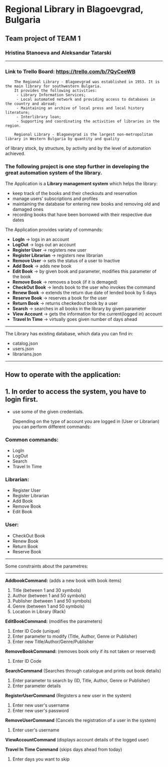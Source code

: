 ﻿# Regional Library in Blagoevgrad, Bulgaria

## Team project of **TEAM 1**
### Hristina Stanoeva and Aleksandar Tatarski
---
### Link to Trello Board: https://trello.com/b/7QyCeeWB
        The Regional Library - Blagoevgrad was established in 1953. It is the main library for southwestern Bulgaria.
        It provides the following activities: 
         - Library Information Services;
         - Local automated network and providing access to databases in the country and abroad; 
         - Maintaining an archive of local press and local history literature; 
         - Interlibrary loan;
         - Supporting and coordinating the activities of libraries in the region.

        Regional Library - Blagoevgrad is the largest non-metropolitan library in Western Bulgaria by quantity and quality
 of library stock, by structure, by activity and by the level of automation achieved.

### **The following project is one step further in developing the great automation system of the library.**

The Application is a **Library management system** which helps the library:
- keep track of the books and their checkouts and reservation
- manage users’ subscriptions and profiles
- maintaining the database for entering new books and removing old and damaged ones
- recording books that have been borrowed with their respective due dates

The Application provides variaty of commands:
- **LogIn** → logs in an account
- **LogOut** → logs out an account
- **Register User** → registers new user
- **Register Librarian** → registers new librarian
- **Remove User** → sets the status of a user to Inactive
- **Add Book** → adds new book
- **Edit Book** → by given book and parameter, modifies this parameter of the book
- **Remove Book** → removes a book (if it is demaged)
- **CheckOut Book** → lends book to the user who invokes the command
- **Renew Book** → extends the return due date of lended book by 5 days
- **Reserve Book** → reserves a book for the user
- **Return Book** → returns checkedout book by a user
- **Search** → searches in all books in the library by given parameter
- **View Account** → gets the information for the current(logged in) account
- **Travel In Time** → virtually goes given number of days ahead

---
The Library has existing database, which data you can find in:
- catalog.json
- users.json
- librarians.json
---

## **How to operate with the application:**

## 1. In order to access the system, you have to login first.

- use some of the given credentials.
 
    Depending on the type of account you are logged in (User or Librarian) you can perform different commands:

### Common commands:
- LogIn
- LogOut
- Search
- Travel In Time

 ### Librarian:
 - Register User
 - Register Librarian
 - Add Book
 - Remove Book
 - Edit Book

 ### User:
 - CheckOut Book
 - Renew Book
 - Return Book
 - Reserve Book

---
Some constraints about the parametres:

---

**AddbookCommand:** (adds a new book with book items)
1. Title (between 1 and 30 symbols)
3. Author (between 1 and 50 symbols)
4. Publisher (between 1 and 50 symbols)
6. Genre (between 1 and 50 symbols)
7. Location in Library (Rack)

**EditBookCommand:** (modifies the parameters)
1. Enter ID Code (unique)
2. Enter parameter to modify (Title, Author, Genre or Publisher)
3. Enter new Title/Author/Genre/Publisher

**RemoveBookCommand:** (removes book only if its not taken or reserved)
1. Enter ID Code

**SearchCommand** (Searches through catalogue and prints out book details)
1. Enter parameter to search by (ID, Title, Author, Genre or Publisher)
2. Enter parameter details

**RegisterUserCommand** (Registers a new user in the system)
1. Enter new user's username
2. Enter new user's password

**RemoveUserCommand** (Cancels the registration of a user in the system)
1. Enter user's username

**ViewAccountCommand** (displays account details of the logged user)

**Travel In Time Command** (skips days ahead from today)
1. Enter days you want to skip
